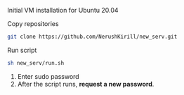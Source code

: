 Initial VM installation for Ubuntu 20.04

Copy repositories

```bash
git clone https://github.com/NerushKirill/new_serv.git

```

Run script
```bash
sh new_serv/run.sh
```

1. Enter sudo password
2. After the script runs, __request a new password__.
